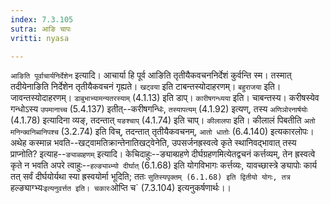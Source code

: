 ```yaml
---
index: 7.3.105
sutra: आङि चापः
vritti: nyasa

---
```

`आङिति पूर्वाचार्यनिर्देशेन` इत्यादि। आचार्या हि पूर्व आङिति तृतीयैकवचननिर्देशं कुर्वन्ति स्म। तस्मात् तदीयेनाङिति निर्देशेन तृतीयैकवचनं गृह्यते। `खट्वया` इति टाबन्तस्योदाहरणम्। `बहुराजया` इति। जावन्तस्योदाहरणम्। `डाबुभाभ्यामन्यतरस्याम्` (4.1.13) इति डाप्। `कारीषगन्ध्यया` इति। चाबन्तस्य। करीषस्येव गन्धोऽस्य `उपमानाच्च` (5.4.137) इतीत्--करीषगन्धिः, `तस्यापत्यम्` (4.1.92) इत्यण्, तस्य `अणिञोरनार्षयोः` (4.1.78) इत्यादिना व्यङ्, तदन्तात् `यङश्चाप्` (4.1.74) इति चाप्।
`कीलालपा` इति। कीलालं पिबतीति `अतो मनिन्क्वनिब्वनिपश्च` (3.2.74) इति विच्, तदन्तात् तृतीयैकवचनम्, `आतो धातोः` (6.4.140) इत्यकारलोपः।
अथेह कस्मान्न भवति--खट्वामतिक्रान्तेनातिखट्वेनेति, उपसर्जनह्रस्वत्वे कृते स्थानिवद्भावात् तस्य प्राप्नोति? इत्याह--`ङ्याब्ग्रहणम्` इत्यादि। केचिदाहुः--ङ्याब्ग्रहणे दीर्घग्रहणमित्येतद्वचनं कर्त्तव्यम्, तेन ह्रस्वत्वे कृते न भवति अपरे त्वाहुः--`हल्ङ्याब्भ्यो दीर्घात्` (6.1.68) इति योगविभागः कर्त्तव्यः, यावच्छास्त्रे ङ्यापोः कार्य तत् सर्वं दीर्घयोर्यथा स्या ह्रस्वयोर्मा भूदिति; ततः `सुतिस्यपृक्तम् (6.1.68) इति द्वितीयो योगः, तत्र `हल्ङ्याग्भ्यः` इत्यनुवर्त्तत इति।
चकारः `ओप्ति च` (7.3.104) इत्यनुकर्षणार्थः।।